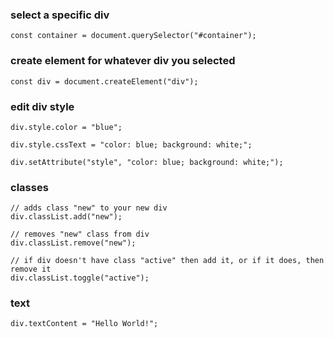 ### select a specific div
```const container = document.querySelector("#container");```

### create element for whatever div you selected
```const div = document.createElement("div");```

### edit div style
```div.style.color = "blue";```

```div.style.cssText = "color: blue; background: white;";```

```div.setAttribute("style", "color: blue; background: white;");```

### classes

```
// adds class "new" to your new div
div.classList.add("new");
```

```
// removes "new" class from div
div.classList.remove("new");
```

```
// if div doesn't have class "active" then add it, or if it does, then remove it
div.classList.toggle("active");
```

### text

```// creates a text node containing "Hello World!" and inserts it in div
div.textContent = "Hello World!";
```